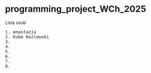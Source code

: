 # programming_project_WCh_2025

Lista osob
<pre>
1. anastazja
2. Kuba Kozlowski
3.
4.
5.
6.
7.
8.
</pre>
